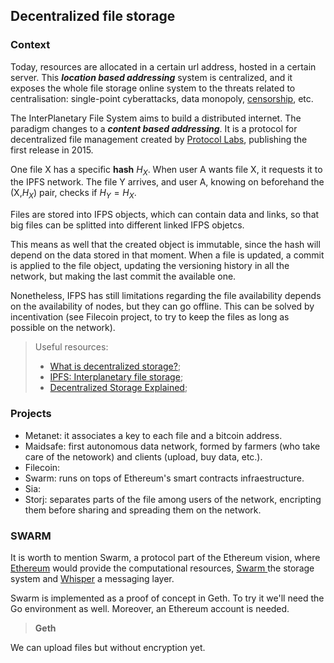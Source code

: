## Decentralized file storage
### Context

Today, resources are allocated in a certain url address, hosted in a certain server. This **_location based addressing_** system is centralized, and it exposes the whole file storage online system to the threats related to centralisation: single-point cyberattacks, data monopoly, <a href="https://www.nytimes.com/2020/01/15/world/europe/turkey-wikipedia-access-restored.html" target="_blank"> censorship</a>, etc.

The InterPlanetary File System aims to build a distributed internet. The paradigm changes to a **_content based addressing_**. It is a protocol for decentralized file management created by <a href="https://protocol.ai/" target="_blank">Protocol Labs</a>, publishing the first release in 2015. 

One file X has a specific **hash** $H_X$. When user A wants file X, it requests it to the IPFS network. The file Y arrives, and user A, knowing on beforehand the (X,$H_X$) pair, checks if $H_Y = H_X$.

Files are stored into IFPS objects, which can contain data and links, so that big files can be splitted into different linked IFPS objetcs. 

This means as well that the created object is immutable, since the hash will depend on the data stored in that moment. When a file is updated, a commit is applied to the file object, updating the versioning history in all the network, but making the last commit the available one.

Nonetheless, IFPS has still limitations regarding the file availability depends on the availability of nodes, but they can go offline. This can be solved by incentivation (see Filecoin project, to try to keep the files as long as possible on the network).

> Useful resources: 
> - <a href="https://www.youtube.com/watch?v=I5M8bXQR9uA" target="_blank"> What is decentralized storage?</a>;
> - <a href="https://www.youtube.com/watch?v=5Uj6uR3fp-U&t=112s" target="_blank">IPFS: Interplanetary file storage</a>;
> - <a href="https://www.youtube.com/watch?v=5Vu_jwPjvww" target="_blank">Decentralized Storage Explained</a>;
### Projects
- Metanet: it associates a key to each file and a bitcoin address. 
- Maidsafe: first autonomous data network, formed by farmers (who take care of the netowork) and clients (upload, buy data, etc.).
- Filecoin: 
- Swarm: runs on tops of Ethereum's smart contracts infraestructure. 
- Sia: 
- Storj: separates parts of the file among users of the network, encripting them before sharing and spreading them on the network.


### SWARM
It is worth to mention Swarm, a protocol part of the Ethereum vision, where <a href="" target="_blank">Ethereum</a> would provide the computational resources, <a href="" target="_blank"> Swarm </a> the storage system and <a href="" target="_blank"> Whisper</a> a messaging layer.

Swarm is implemented as a proof of concept in Geth. To try it we'll need the Go environment as well. Moreover, an Ethereum account is needed. 

> **Geth**

We can upload files but without encryption yet. 